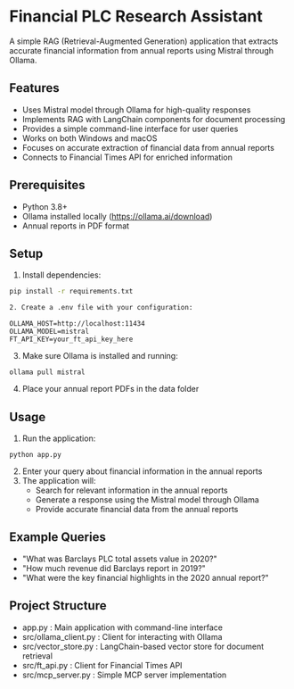 # Financial PLC Research Assistant

A simple RAG (Retrieval-Augmented Generation) application that extracts accurate financial information from annual reports using Mistral through Ollama.

## Features

- Uses Mistral model through Ollama for high-quality responses
- Implements RAG with LangChain components for document processing
- Provides a simple command-line interface for user queries
- Works on both Windows and macOS
- Focuses on accurate extraction of financial data from annual reports
- Connects to Financial Times API for enriched information

## Prerequisites

- Python 3.8+
- Ollama installed locally (https://ollama.ai/download)
- Annual reports in PDF format

## Setup

1. Install dependencies:

```bash
pip install -r requirements.txt

2. Create a .env file with your configuration:
```

```
OLLAMA_HOST=http://localhost:11434
OLLAMA_MODEL=mistral
FT_API_KEY=your_ft_api_key_here
```

3. Make sure Ollama is installed and running:

```
ollama pull mistral
```

4. Place your annual report PDFs in the data folder

## Usage

1. Run the application:

```
python app.py
```

2. Enter your query about financial information in the annual reports
3. The application will:
   - Search for relevant information in the annual reports
   - Generate a response using the Mistral model through Ollama
   - Provide accurate financial data from the annual reports

## Example Queries

- "What was Barclays PLC total assets value in 2020?"
- "How much revenue did Barclays report in 2019?"
- "What were the key financial highlights in the 2020 annual report?"

## Project Structure

- app.py : Main application with command-line interface
- src/ollama_client.py : Client for interacting with Ollama
- src/vector_store.py : LangChain-based vector store for document retrieval
- src/ft_api.py : Client for Financial Times API
- src/mcp_server.py : Simple MCP server implementation
